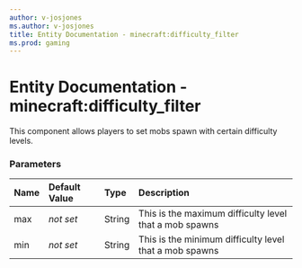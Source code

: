 ```yaml
---
author: v-josjones
ms.author: v-josjones
title: Entity Documentation - minecraft:difficulty_filter
ms.prod: gaming
---
```


# Entity Documentation - minecraft:difficulty_filter

This component allows players to set mobs spawn with certain difficulty levels.

### Parameters

|Name |Default Value|Type |Description |
|:-----------|:-----------|:-----------|:-----------|
| max|*not set* |String | This is the maximum difficulty level that a mob spawns |
| min|*not set*  |String | This is the minimum difficulty level that a mob spawns |
